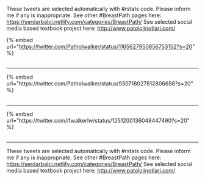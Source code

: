 

These tweets are selected automatically with #rstats code. Please inform me if any is inappropriate.
See other #BreastPath pages here: https://serdarbalci.netlify.com/categories/BreastPath/ 
See selected social media based textbook project here: http://www.patolojinotlari.com/

{% embed url="https://twitter.com/Patholwalker/status/1165627950856753152?s=20" %}<br>
<br>
<hr>
{% embed url="https://twitter.com/Patholwalker/status/930718027812806656?s=20" %}<br>
<br>
<hr>
{% embed url="https://twitter.com/lfwalkerlw/status/1251200136048447490?s=20" %}<br>
<br>
<hr>


These tweets are selected automatically with #rstats code. Please inform me if any is inappropriate.
See other #BreastPath pages here: https://serdarbalci.netlify.com/categories/BreastPath/ 
See selected social media based textbook project here: http://www.patolojinotlari.com/

